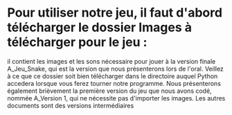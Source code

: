 # Pour utiliser notre jeu, il faut d'abord télécharger le dossier Images à télécharger pour le jeu : 
il contient les images et les sons nécessaire pour jouer à la version finale A_Jeu_Snake, qui est la version que nous présenterons lors de l'oral.
Veillez à ce que ce dossier soit bien télécharger dans le directoire auquel Python accedera lorsque vous ferez tourner notre programme. 
Nous présenterons également brièvement la première version du jeu que nous avons codé, nommée A_Version 1, qui ne nécessite pas d'importer les images.
Les autres documents sont des versions intermédiaires
